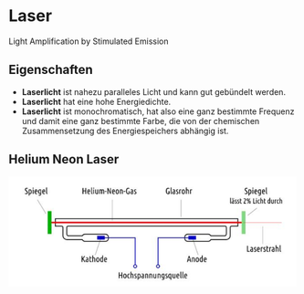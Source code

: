 # Laser
Light Amplification by Stimulated Emission
## Eigenschaften
-  **Laserlicht** ist nahezu paralleles Licht und kann gut gebündelt werden.
-  **Laserlicht** hat eine hohe Energiedichte.
-  **Laserlicht** ist monochromatisch, hat also eine ganz bestimmte Frequenz und damit eine ganz bestimmte Farbe, die von der chemischen Zusammensetzung des Energiespeichers abhängig ist.

## Helium Neon Laser
![NeHe-Laser](../assets/NeHe-Laser.png)